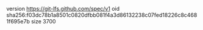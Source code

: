 version https://git-lfs.github.com/spec/v1
oid sha256:f03dc78b1a8501c0820dfbb081f4a3d86132238c07fed18226c8c4681f695e7b
size 3700
